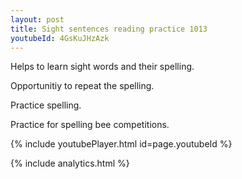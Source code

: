```yaml
---
layout: post
title: Sight sentences reading practice 1013
youtubeId: 4GsKuJHzAzk
---
```

 
 
Helps to learn sight words and their spelling.

Opportunitiy to repeat the spelling. 

Practice spelling. 
 
Practice for spelling bee competitions. 
 
{% include youtubePlayer.html id=page.youtubeId %}
 
 
{% include analytics.html %}